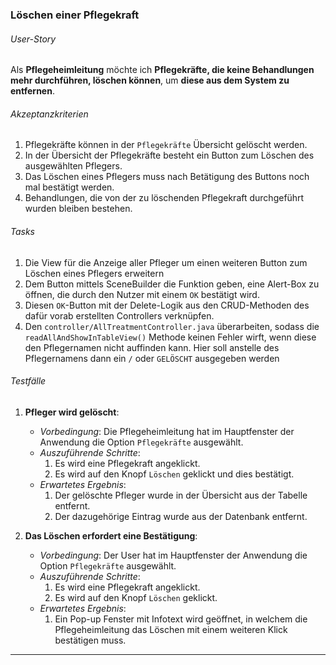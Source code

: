 ### **Löschen einer Pflegekraft**

###### User-Story
Als **Pflegeheimleitung** möchte ich **Pflegekräfte, die keine Behandlungen mehr durchführen, löschen können**, um **diese aus dem System zu entfernen**.

###### Akzeptanzkriterien
1. Pflegekräfte können in der `Pflegekräfte` Übersicht gelöscht werden.
2. In der Übersicht der Pflegekräfte besteht ein Button zum Löschen des ausgewählten Pflegers.
3. Das Löschen eines Pflegers muss nach Betätigung des Buttons noch mal bestätigt werden.
4. Behandlungen, die von der zu löschenden Pflegekraft durchgeführt wurden bleiben bestehen.

###### Tasks
1. Die View für die Anzeige aller Pfleger um einen weiteren Button zum Löschen eines Pflegers erweitern
2. Dem Button mittels SceneBuilder die Funktion geben, eine Alert-Box zu öffnen, die durch den Nutzer mit einem `OK` bestätigt wird.
3. Diesen `OK`-Button mit der Delete-Logik aus den CRUD-Methoden des dafür vorab erstellten Controllers verknüpfen.
4. Den `controller/AllTreatmentController.java` überarbeiten, sodass die `readAllAndShowInTableView()` Methode keinen Fehler wirft, wenn diese den Pflegernamen nicht auffinden kann. Hier soll anstelle des Pflegernamens dann ein `/` oder `GELÖSCHT` ausgegeben werden


###### Testfälle
1. **Pfleger wird gelöscht**:
	- *Vorbedingung*: Die Pflegeheimleitung hat im Hauptfenster der Anwendung die Option `Pflegekräfte` ausgewählt.
	- *Auszuführende Schritte*: 
		1. Es wird eine Pflegekraft angeklickt.
		2. Es wird auf den Knopf `Löschen` geklickt und dies bestätigt.
	- *Erwartetes Ergebnis*: 
		1. Der gelöschte Pfleger wurde in der Übersicht aus der Tabelle entfernt.
		2. Der dazugehörige Eintrag wurde aus der Datenbank entfernt.
		
2. **Das Löschen erfordert eine Bestätigung**:
	- *Vorbedingung*: Der User hat im Hauptfenster der Anwendung die Option `Pflegekräfte` ausgewählt.
	- *Auszuführende Schritte*: 
		1. Es wird eine Pflegekraft angeklickt.
		2. Es wird auf den Knopf `Löschen` geklickt.
	- *Erwartetes Ergebnis*: 
		1. Ein Pop-up Fenster mit Infotext wird geöffnet, in welchem die Pflegeheimleitung das Löschen mit einem weiteren Klick bestätigen muss.
***
